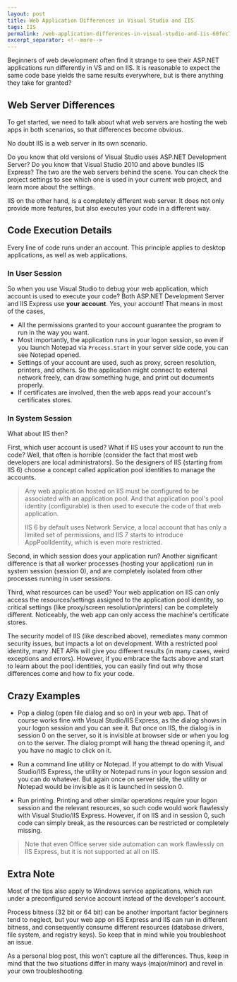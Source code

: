 ```yaml
---
layout: post
title: Web Application Differences in Visual Studio and IIS
tags: IIS
permalink: /web-application-differences-in-visual-studio-and-iis-60fec7e311b3
excerpt_separator: <!--more-->
---
```


Beginners of web development often find it strange to see their ASP.NET applications run differently in VS and on IIS. It is reasonable to expect the same code base yields the same results everywhere, but is there anything they take for granted?
<!--more-->
## Web Server Differences
To get started, we need to talk about what web servers are hosting the web apps in both scenarios, so that differences become obvious.

No doubt IIS is a web server in its own scenario.

Do you know that old versions of Visual Studio uses ASP.NET Development Server? Do you know that Visual Studio 2010 and above bundles IIS Express? The two are the web servers behind the scene. You can check the project settings to see which one is used in your current web project, and learn more about the settings.

IIS on the other hand, is a completely different web server. It does not only provide more features, but also executes your code in a different way.

## Code Execution Details
Every line of code runs under an account. This principle applies to desktop applications, as well as web applications.

### In User Session
So when you use Visual Studio to debug your web application, which account is used to execute your code? Both ASP.NET Development Server and IIS Express use **your account**. Yes, your account! That means in most of the cases,

* All the permissions granted to your account guarantee the program to run in the way you want.
* Most importantly, the application runs in your logon session, so even if you launch Notepad via `Process.Start` in your server side code, you can see Notepad opened.
* Settings of your account are used, such as proxy, screen resolution, printers, and others. So the application might connect to external network freely, can draw something huge, and print out documents properly.
* If certificates are involved, then the web apps read your account's certificates stores.

### In System Session
What about IIS then?

First, which user account is used? What if IIS uses your account to run the code? Well, that often is horrible (consider the fact that most web developers are local administrators). So the designers of IIS (starting from IIS 6) choose a concept called application pool identities to manage the accounts.

> Any web application hosted on IIS must be configured to be associated with an application pool. And that application pool's pool identity (configurable) is then used to execute the code of that web application.
>
> IIS 6 by default uses Network Service, a local account that has only a limited set of permissions, and IIS 7 starts to introduce AppPoolIdentity, which is even more restricted.

Second, in which session does your application run? Another significant difference is that all worker processes (hosting your application) run in system session (session 0), and are completely isolated from other processes running in user sessions.

Third, what resources can be used? Your web application on IIS can only access the resources/settings assigned to the application pool identity, so critical settings (like proxy/screen resolution/printers) can be completely different. Noticeably, the web app can only access the machine's certificate stores.

The security model of IIS (like described above), remediates many common security issues, but impacts a lot on development. With a restricted pool identity, many .NET APIs will give you different results (in many cases, weird exceptions and errors). However, if you embrace the facts above and start to learn about the pool identities, you can easily find out why those differences come and how to fix your code.

## Crazy Examples
* Pop a dialog (open file dialog and so on) in your web app. That of course works fine with Visual Studio/IIS Express, as the dialog shows in your logon session and you can see it. But once on IIS, the dialog is in session 0 on the server, so it is invisible at browser side or when you log on to the server. The dialog prompt will hang the thread opening it, and you have no magic to click on it.

* Run a command line utility or Notepad. If you attempt to do with Visual Studio/IIS Express, the utility or Notepad runs in your logon session and you can do whatever. But again once on server side, the utility or Notepad would be invisible as it is launched in session 0.

* Run printing. Printing and other similar operations require your logon session and the relevant resources, so such code would work flawlessly with Visual Studio/IIS Express. However, if on IIS and in session 0, such code can simply break, as the resources can be restricted or completely missing.

> Note that even Office server side automation can work flawlessly on IIS Express, but it is not supported at all on IIS.

## Extra Note
Most of the tips also apply to Windows service applications, which run under a preconfigured service account instead of the developer's account.

Process bitness (32 bit or 64 bit) can be another important factor beginners tend to neglect, but your web app on IIS Express and IIS can run in different bitness, and consequently consume different resources (database drivers, file system, and registry keys). So keep that in mind while you troubleshoot an issue.

As a personal blog post, this won't capture all the differences. Thus, keep in mind that the two situations differ in many ways (major/minor) and revel in your own troubleshooting.
